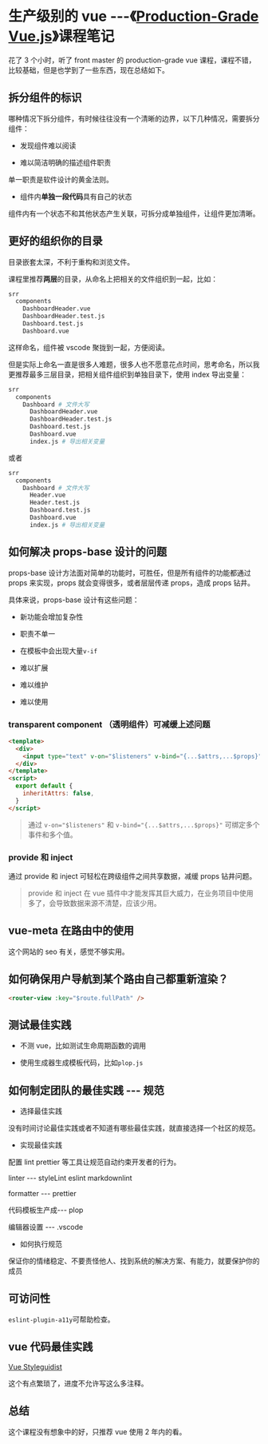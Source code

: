 # 生产级别的 vue ---《[Production-Grade Vue.js](https://frontendmasters.com/courses/production-vue/)》课程笔记

花了 3 个小时，听了 front master 的 production-grade vue 课程，课程不错，比较基础，但是也学到了一些东西，现在总结如下。

## 拆分组件的标识

哪种情况下拆分组件，有时候往往没有一个清晰的边界，以下几种情况，需要拆分组件：

- 发现组件难以阅读

- 难以简洁明确的描述组件职责

单一职责是软件设计的黄金法则。

- 组件内**单独一段代码**具有自己的状态

组件内有一个状态不和其他状态产生关联，可拆分成单独组件，让组件更加清晰。

## 更好的组织你的目录

目录嵌套太深，不利于重构和浏览文件。

课程里推荐**两层**的目录，从命名上把相关的文件组织到一起，比如：

```bash
srr
  components
    DashboardHeader.vue
    DashboardHeader.test.js
    Dashboard.test.js
    Dashboard.vue
```

这样命名，组件被 vscode 聚拢到一起，方便阅读。

但是实际上命名一直是很多人难题，很多人也不愿意花点时间，思考命名，所以我更推荐最多三层目录，把相关组件组织到单独目录下，使用 index 导出变量：

```bash
srr
  components
    Dashboard # 文件大写
      DashboardHeader.vue
      DashboardHeader.test.js
      Dashboard.test.js
      Dashboard.vue
      index.js # 导出相关变量
```

或者

```bash
srr
  components
    Dashboard # 文件大写
      Header.vue
      Header.test.js
      Dashboard.test.js
      Dashboard.vue
      index.js # 导出相关变量
```

## 如何解决 props-base 设计的问题

props-base 设计方法面对简单的功能时，可胜任，但是所有组件的功能都通过 props 来实现，props 就会变得很多，或者层层传递 props，造成 props 钻井。

具体来说，props-base 设计有这些问题：

- 新功能会增加复杂性

- 职责不单一

- 在模板中会出现大量`v-if`

- 难以扩展

- 难以维护

- 难以使用

### transparent component （透明组件）可减缓上述问题

```html
<template>
  <div>
    <input type="text" v-on="$listeners" v-bind="{...$attrs,...$props}" />
  </div>
</template>
<script>
  export default {
    inheritAttrs: false,
  }
</script>
```

> 通过 `v-on="$listeners"` 和 `v-bind="{...$attrs,...$props}"` 可绑定多个事件和多个值。

### provide 和 inject

通过 provide 和 inject 可轻松在跨级组件之间共享数据，减缓 props 钻井问题。

> provide 和 inject 在 vue 插件中才能发挥其巨大威力，在业务项目中使用多了，会导致数据来源不清楚，应该少用。

## vue-meta 在路由中的使用

这个网站的 seo 有关，感觉不够实用。

## 如何确保用户导航到某个路由自己都重新渲染？

```html
<router-view :key="$route.fullPath" />
```

## 测试最佳实践

- 不测 vue，比如测试生命周期函数的调用

- 使用生成器生成模板代码，比如`plop.js`

## 如何制定团队的最佳实践 --- 规范

- 选择最佳实践

没有时间讨论最佳实践或者不知道有哪些最佳实践，就直接选择一个社区的规范。

- 实现最佳实践

配置 lint prettier 等工具让规范自动约束开发者的行为。

linter --- styleLint eslint markdownlint

formatter --- prettier

代码模板生产成--- plop

编辑器设置 --- .vscode

- 如何执行规范

保证你的情绪稳定、不要责怪他人、找到系统的解决方案、有能力，就要保护你的成员

## 可访问性

`eslint-plugin-a11y`可帮助检查。

## vue 代码最佳实践

[Vue Styleguidist](https://vue-styleguidist.github.io/)

这个有点繁琐了，进度不允许写这么多注释。

## 总结

这个课程没有想象中的好，只推荐 vue 使用 2 年内的看。
